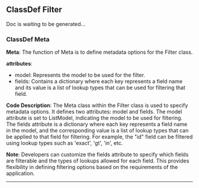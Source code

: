 ## ClassDef Filter
Doc is waiting to be generated...
### ClassDef Meta
**Meta**: The function of Meta is to define metadata options for the Filter class.

**attributes**: 
- model: Represents the model to be used for the filter.
- fields: Contains a dictionary where each key represents a field name and its value is a list of lookup types that can be used for filtering that field.

**Code Description**: 
The Meta class within the Filter class is used to specify metadata options. It defines two attributes: model and fields. The model attribute is set to ListModel, indicating the model to be used for filtering. The fields attribute is a dictionary where each key represents a field name in the model, and the corresponding value is a list of lookup types that can be applied to that field for filtering. For example, the "id" field can be filtered using lookup types such as 'exact', 'gt', 'in', etc.

**Note**: 
Developers can customize the fields attribute to specify which fields are filterable and the types of lookups allowed for each field. This provides flexibility in defining filtering options based on the requirements of the application.
***
